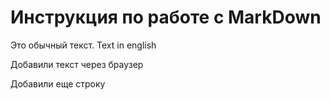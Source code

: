 # Инструкция по работе с MarkDown

Это обычный текст. Text in english

Добавили текст через браузер

Добавили еще строку
